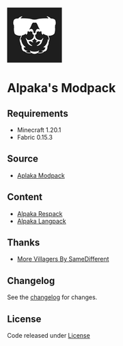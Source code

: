 ![logo](https://raw.githubusercontent.com/alpaka-gaming/minecraft-modpack/develop/src/overrides/icon.png)

# Alpaka's Modpack

## Requirements
- Minecraft 1.20.1
- Fabric 0.15.3

## Source
- [Aplaka Modpack](https://github.com/alpaka-gaming/minecraft-modpack)

## Content

- [Alpaka Respack](https://github.com/alpaka-gaming/minecraft-respack)
- [Alpaka Langpack](https://github.com/alpaka-gaming/minecraft-langpack)


## Thanks
- [More Villagers By SameDifferent](https://www.curseforge.com/minecraft/mc-mods/more-villagers-fabric/files)

## Changelog

See the [changelog](CHANGELOG.md) for changes.

## License

Code released under [License](LICENSE)